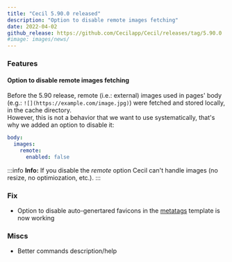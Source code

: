 ```yaml
---
title: "Cecil 5.90.0 released"
description: "Option to disable remote images fetching"
date: 2022-04-02
github_release: https://github.com/Cecilapp/Cecil/releases/tag/5.90.0
#image: images/news/
---
```


### Features

#### Option to disable remote images fetching

Before the 5.90 release, remote (i.e.: external) images used in pages' body (e.g.: `![](https://example.com/image.jpg)`) were fetched and stored locally, in the cache directory.  
However, this is not a behavior that we want to use systematically, that's why we added an option to disable it:

```yaml
body:
  images:
    remote:
      enabled: false
```

:::info
**Info:** If you disable the _remote_ option Cecil can't handle images (no resize, no optimiozation, etc.).
:::

### Fix

- Option to disable auto-genertared favicons in the [metatags](/documentation/configuration/#metatags-configuration) template is now working

### Miscs

- Better commands description/help
